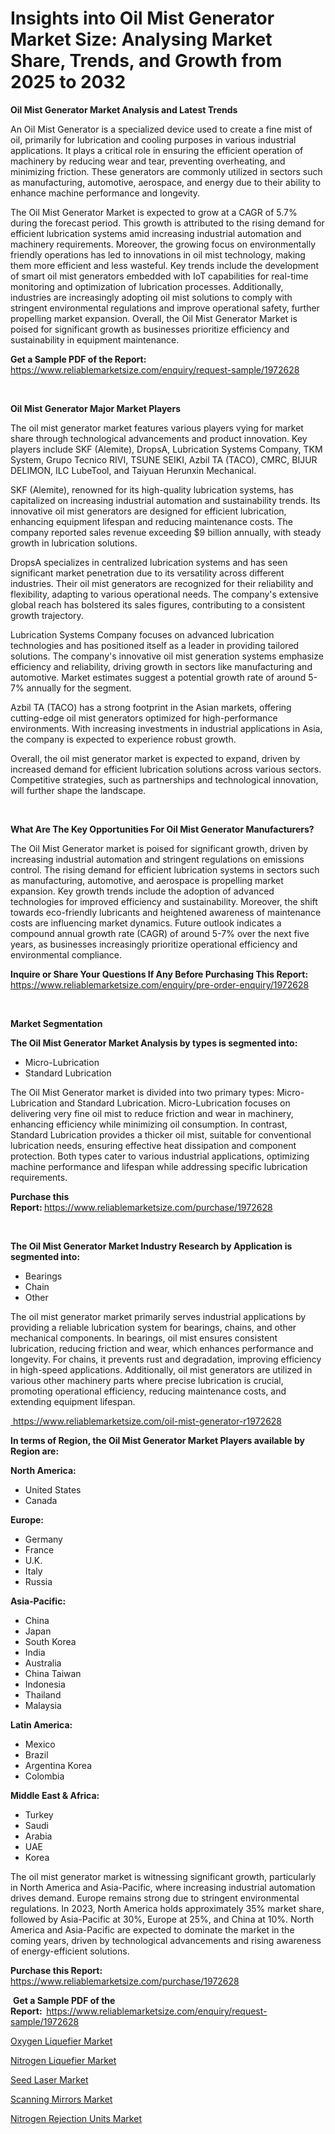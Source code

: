 <p><h1>Insights into Oil Mist Generator Market Size: Analysing Market Share, Trends, and Growth from 2025 to 2032</h1></p><p><strong>Oil Mist Generator Market Analysis and Latest Trends</strong></p>
<p><p>An Oil Mist Generator is a specialized device used to create a fine mist of oil, primarily for lubrication and cooling purposes in various industrial applications. It plays a critical role in ensuring the efficient operation of machinery by reducing wear and tear, preventing overheating, and minimizing friction. These generators are commonly utilized in sectors such as manufacturing, automotive, aerospace, and energy due to their ability to enhance machine performance and longevity.</p><p>The Oil Mist Generator Market is expected to grow at a CAGR of 5.7% during the forecast period. This growth is attributed to the rising demand for efficient lubrication systems amid increasing industrial automation and machinery requirements. Moreover, the growing focus on environmentally friendly operations has led to innovations in oil mist technology, making them more efficient and less wasteful. Key trends include the development of smart oil mist generators embedded with IoT capabilities for real-time monitoring and optimization of lubrication processes. Additionally, industries are increasingly adopting oil mist solutions to comply with stringent environmental regulations and improve operational safety, further propelling market expansion. Overall, the Oil Mist Generator Market is poised for significant growth as businesses prioritize efficiency and sustainability in equipment maintenance.</p></p>
<p><strong>Get a Sample PDF of the Report:&nbsp;</strong> <a href="https://www.reliablemarketsize.com/enquiry/request-sample/1972628?utm_campaign=1845&utm_medium=2&utm_source=Github&utm_content=ia&utm_term=10042025&utm_id=oil-mist-generator">https://www.reliablemarketsize.com/enquiry/request-sample/1972628</a></p>
<p>&nbsp;</p>
<p><strong>Oil Mist Generator Major Market Players</strong></p>
<p><p>The oil mist generator market features various players vying for market share through technological advancements and product innovation. Key players include SKF (Alemite), DropsA, Lubrication Systems Company, TKM System, Grupo Tecnico RIVI, TSUNE SEIKI, Azbil TA (TACO), CMRC, BIJUR DELIMON, ILC LubeTool, and Taiyuan Herunxin Mechanical.</p><p>SKF (Alemite), renowned for its high-quality lubrication systems, has capitalized on increasing industrial automation and sustainability trends. Its innovative oil mist generators are designed for efficient lubrication, enhancing equipment lifespan and reducing maintenance costs. The company reported sales revenue exceeding $9 billion annually, with steady growth in lubrication solutions.</p><p>DropsA specializes in centralized lubrication systems and has seen significant market penetration due to its versatility across different industries. Their oil mist generators are recognized for their reliability and flexibility, adapting to various operational needs. The company's extensive global reach has bolstered its sales figures, contributing to a consistent growth trajectory.</p><p>Lubrication Systems Company focuses on advanced lubrication technologies and has positioned itself as a leader in providing tailored solutions. The company's innovative oil mist generation systems emphasize efficiency and reliability, driving growth in sectors like manufacturing and automotive. Market estimates suggest a potential growth rate of around 5-7% annually for the segment.</p><p>Azbil TA (TACO) has a strong footprint in the Asian markets, offering cutting-edge oil mist generators optimized for high-performance environments. With increasing investments in industrial applications in Asia, the company is expected to experience robust growth.</p><p>Overall, the oil mist generator market is expected to expand, driven by increased demand for efficient lubrication solutions across various sectors. Competitive strategies, such as partnerships and technological innovation, will further shape the landscape.</p></p>
<p>&nbsp;</p>
<p><strong>What Are The Key Opportunities For Oil Mist Generator Manufacturers?</strong></p>
<p><p>The Oil Mist Generator market is poised for significant growth, driven by increasing industrial automation and stringent regulations on emissions control. The rising demand for efficient lubrication systems in sectors such as manufacturing, automotive, and aerospace is propelling market expansion. Key growth trends include the adoption of advanced technologies for improved efficiency and sustainability. Moreover, the shift towards eco-friendly lubricants and heightened awareness of maintenance costs are influencing market dynamics. Future outlook indicates a compound annual growth rate (CAGR) of around 5-7% over the next five years, as businesses increasingly prioritize operational efficiency and environmental compliance.</p></p>
<p><strong>Inquire or Share Your Questions If Any Before Purchasing This Report:</strong> <a href="https://www.reliablemarketsize.com/enquiry/pre-order-enquiry/1972628?utm_campaign=1845&utm_medium=2&utm_source=Github&utm_content=ia&utm_term=10042025&utm_id=oil-mist-generator">https://www.reliablemarketsize.com/enquiry/pre-order-enquiry/1972628</a></p>
<p>&nbsp;</p>
<p><strong>Market Segmentation</strong></p>
<p><strong>The Oil Mist Generator Market Analysis by types is segmented into:</strong></p>
<p><ul><li>Micro-Lubrication</li><li>Standard Lubrication</li></ul></p>
<p><p>The Oil Mist Generator market is divided into two primary types: Micro-Lubrication and Standard Lubrication. Micro-Lubrication focuses on delivering very fine oil mist to reduce friction and wear in machinery, enhancing efficiency while minimizing oil consumption. In contrast, Standard Lubrication provides a thicker oil mist, suitable for conventional lubrication needs, ensuring effective heat dissipation and component protection. Both types cater to various industrial applications, optimizing machine performance and lifespan while addressing specific lubrication requirements.</p></p>
<p><strong>Purchase this Report:&nbsp;</strong><a href="https://www.reliablemarketsize.com/purchase/1972628?utm_campaign=1845&utm_medium=2&utm_source=Github&utm_content=ia&utm_term=10042025&utm_id=oil-mist-generator">https://www.reliablemarketsize.com/purchase/1972628</a></p>
<p>&nbsp;</p>
<p><strong>The Oil Mist Generator Market Industry Research by Application is segmented into:</strong></p>
<p><ul><li>Bearings</li><li>Chain</li><li>Other</li></ul></p>
<p><p>The oil mist generator market primarily serves industrial applications by providing a reliable lubrication system for bearings, chains, and other mechanical components. In bearings, oil mist ensures consistent lubrication, reducing friction and wear, which enhances performance and longevity. For chains, it prevents rust and degradation, improving efficiency in high-speed applications. Additionally, oil mist generators are utilized in various other machinery parts where precise lubrication is crucial, promoting operational efficiency, reducing maintenance costs, and extending equipment lifespan.</p></p>
<p><a href="https://www.reliablemarketsize.com/oil-mist-generator-r1972628?utm_campaign=1845&utm_medium=2&utm_source=Github&utm_content=ia&utm_term=10042025&utm_id=oil-mist-generator">&nbsp;https://www.reliablemarketsize.com/oil-mist-generator-r1972628</a></p>
<p><strong>In terms of Region, the Oil Mist Generator Market Players available by Region are:</strong></p>
<p>
    <p> <strong> North America: </strong>
        <ul>
            <li>United States</li>
            <li>Canada</li>
        </ul>
        </p> 
    <p> <strong> Europe: </strong>
        <ul>
            <li>Germany</li>
            <li>France</li>
            <li>U.K.</li>
            <li>Italy</li>
            <li>Russia</li>
        </ul>
        </p> 
    <p> <strong> Asia-Pacific: </strong>
        <ul>
            <li>China</li>
            <li>Japan</li>
            <li>South Korea</li>
            <li>India</li>
            <li>Australia</li>
            <li>China Taiwan</li>
            <li>Indonesia</li>
            <li>Thailand</li>
            <li>Malaysia</li>
        </ul>
        </p> 
    <p> <strong> Latin America: </strong>
        <ul>
            <li>Mexico</li>
            <li>Brazil</li>
            <li>Argentina Korea</li>
            <li>Colombia</li>
        </ul>
        </p> 
    <p> <strong> Middle East & Africa: </strong>
        <ul>
            <li>Turkey</li>
            <li>Saudi</li>
            <li>Arabia</li>
            <li>UAE</li>
            <li>Korea</li>
        </ul>
    </p>
    </p>
<p><p>The oil mist generator market is witnessing significant growth, particularly in North America and Asia-Pacific, where increasing industrial automation drives demand. Europe remains strong due to stringent environmental regulations. In 2023, North America holds approximately 35% market share, followed by Asia-Pacific at 30%, Europe at 25%, and China at 10%. North America and Asia-Pacific are expected to dominate the market in the coming years, driven by technological advancements and rising awareness of energy-efficient solutions.</p></p>
<p><strong>Purchase this Report: </strong><a href="https://www.reliablemarketsize.com/purchase/1972628?utm_campaign=1845&utm_medium=2&utm_source=Github&utm_content=ia&utm_term=10042025&utm_id=oil-mist-generator">https://www.reliablemarketsize.com/purchase/1972628</a></p>
<p>&nbsp;<strong>Get a Sample PDF of the Report:&nbsp;&nbsp;</strong><a href="https://www.reliablemarketsize.com/enquiry/request-sample/1972628?utm_campaign=1845&utm_medium=2&utm_source=Github&utm_content=ia&utm_term=10042025&utm_id=oil-mist-generator">https://www.reliablemarketsize.com/enquiry/request-sample/1972628</a></p>
<p><strong></strong></p>
<p><p><a href="https://github.com/taveyasenay/Market-Research-Report-List-1/blob/main/oxygen-liquefier-market.md?utm_campaign=1845&utm_medium=2&utm_source=Github&utm_content=ia&utm_term=10042025&utm_id=oil-mist-generator">Oxygen Liquefier Market</a></p><p><a href="https://github.com/ssaradulai/Market-Research-Report-List-1/blob/main/nitrogen-liquefier-market.md?utm_campaign=1845&utm_medium=2&utm_source=Github&utm_content=ia&utm_term=10042025&utm_id=oil-mist-generator">Nitrogen Liquefier Market</a></p><p><a href="https://github.com/uripeachrii/Market-Research-Report-List-1/blob/main/seed-laser-market.md?utm_campaign=1845&utm_medium=2&utm_source=Github&utm_content=ia&utm_term=10042025&utm_id=oil-mist-generator">Seed Laser Market</a></p><p><a href="https://github.com/laingragle95/Market-Research-Report-List-1/blob/main/scanning-mirrors-market.md?utm_campaign=1845&utm_medium=2&utm_source=Github&utm_content=ia&utm_term=10042025&utm_id=oil-mist-generator">Scanning Mirrors Market</a></p><p><a href="https://github.com/janotjuljo/Market-Research-Report-List-1/blob/main/nitrogen-rejection-units-market.md?utm_campaign=1845&utm_medium=2&utm_source=Github&utm_content=ia&utm_term=10042025&utm_id=oil-mist-generator">Nitrogen Rejection Units Market</a></p></p>